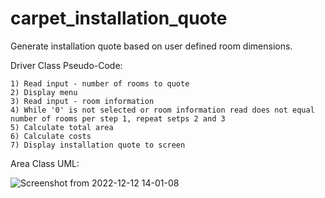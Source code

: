 # carpet_installation_quote
Generate installation quote based on user defined room dimensions.

Driver Class Pseudo-Code:

    1) Read input - number of rooms to quote
    2) Display menu
    3) Read input - room information
    4) While '0' is not selected or room information read does not equal number of rooms per step 1, repeat setps 2 and 3
    5) Calculate total area
    6) Calculate costs
    7) Display installation quote to screen

Area Class UML:

![Screenshot from 2022-12-12 14-01-08](https://user-images.githubusercontent.com/107145275/207142609-2aa2896e-9aad-4ff1-b189-dd3ce1c440fe.png)
